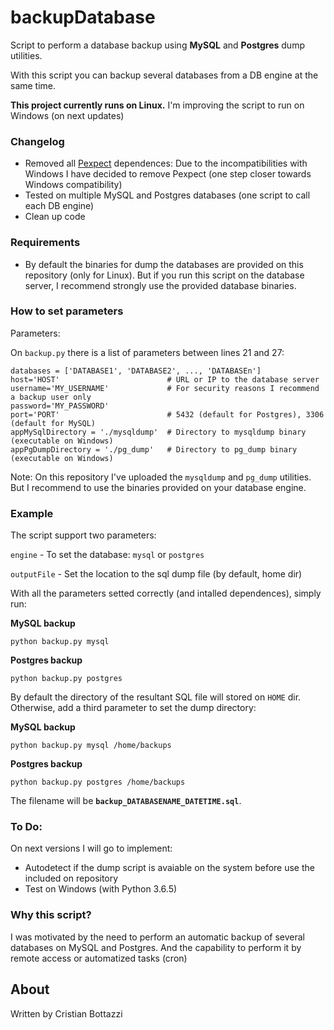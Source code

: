 # backupDatabase
Script to perform a database backup using **MySQL** and **Postgres** dump utilities.

With this script you can backup several databases from a DB engine at the same time.

**This project currently runs on Linux.** I'm improving the script to run on Windows (on next updates)


### Changelog

  - Removed all [Pexpect][Pexpect] dependences: Due to the incompatibilities with Windows I have decided to remove Pexpect (one step closer towards Windows compatibility)
  - Tested on multiple MySQL and Postgres databases (one script to call each DB engine)
  - Clean up code


### Requirements

- By default the binaries for dump the databases are provided on this repository (only for Linux). But if you run this script on the database server, I recommend strongly use the provided database binaries.


### How to set parameters

Parameters:

On `backup.py` there is a list of parameters between lines 21 and 27:

    databases = ['DATABASE1', 'DATABASE2', ..., 'DATABASEn']
    host='HOST'                        # URL or IP to the database server
    username='MY_USERNAME'             # For security reasons I recommend a backup user only
    password='MY_PASSWORD'
    port='PORT'                        # 5432 (default for Postgres), 3306 (default for MySQL)
    appMySqlDirectory = './mysqldump'  # Directory to mysqldump binary (executable on Windows)
    appPgDumpDirectory = './pg_dump'   # Directory to pg_dump binary (executable on Windows)

Note: On this repository I've uploaded the `mysqldump` and `pg_dump` utilities. But I recommend to use the binaries provided on your database engine.


### Example

The script support two parameters:

`engine`  -  To set the database: `mysql` or `postgres`

`outputFile`  -  Set the location to the sql dump file (by default, home dir)

With all the parameters setted correctly (and intalled dependences), simply run:

**MySQL backup**

    python backup.py mysql

**Postgres backup**

    python backup.py postgres

By default the directory of the resultant SQL file will stored on `HOME` dir. Otherwise, add a third parameter to set the dump directory:

**MySQL backup**

    python backup.py mysql /home/backups

**Postgres backup**

    python backup.py postgres /home/backups

The filename will be **`backup_DATABASENAME_DATETIME.sql`**.

### To Do:

On next versions I will go to implement:

- Autodetect if the dump script is avaiable on the system before use the included on repository
- Test on Windows (with Python 3.6.5)


### Why this script?

I was motivated by the need to perform an automatic backup of several databases on MySQL and Postgres. And the capability to perform it by remote access or automatized tasks (cron)


About
----

Written by Cristian Bottazzi


[//]: #
   [Pexpect]: <https://github.com/pexpect/pexpect>
